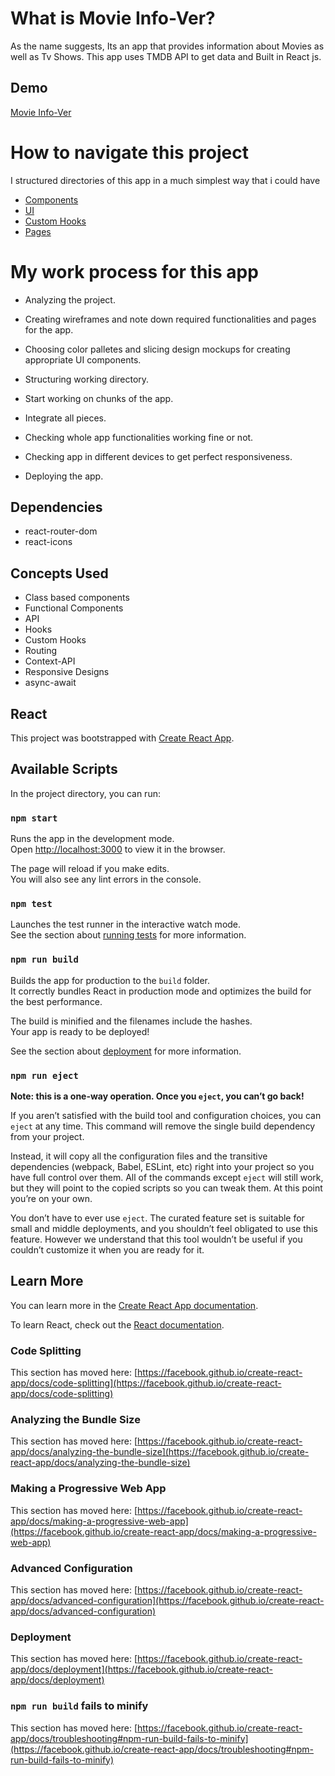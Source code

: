 # What is Movie Info-Ver?

As the name suggests, Its an app that provides information about Movies as well as Tv Shows.
This app uses TMDB API to get data and Built in React js.

## Demo

[Movie Info-Ver](https://movier.netlify.app/)


# How to navigate this project

I structured directories of this app in a much simplest way that i could have

- [Components](https://github.com/SatendraDiwakar/movier/tree/master/src/Components)
- [UI](https://github.com/SatendraDiwakar/movier/tree/master/src/Components/UI)
- [Custom Hooks](https://github.com/SatendraDiwakar/movier/tree/master/src/hooks)
- [Pages](https://github.com/SatendraDiwakar/movier/tree/master/src/Pages)

# My work process for this app

- Analyzing  the project.

- Creating wireframes and note down required functionalities and pages for the app.

- Choosing color palletes and slicing design mockups for creating appropriate UI components.

- Structuring working directory.

- Start working on chunks of the app.

- Integrate all pieces.

- Checking whole app functionalities working fine or not.

- Checking app in different devices to get perfect responsiveness.

- Deploying the app.

## Dependencies

- react-router-dom
- react-icons

## Concepts Used

- Class based components
- Functional Components
- API
- Hooks
- Custom Hooks
- Routing
- Context-API
- Responsive Designs
- async-await


## React

This project was bootstrapped with [Create React App](https://github.com/facebook/create-react-app).

## Available Scripts

In the project directory, you can run:

### `npm start`

Runs the app in the development mode.\
Open [http://localhost:3000](http://localhost:3000) to view it in the browser.

The page will reload if you make edits.\
You will also see any lint errors in the console.

### `npm test`

Launches the test runner in the interactive watch mode.\
See the section about [running tests](https://facebook.github.io/create-react-app/docs/running-tests) for more information.

### `npm run build`

Builds the app for production to the `build` folder.\
It correctly bundles React in production mode and optimizes the build for the best performance.

The build is minified and the filenames include the hashes.\
Your app is ready to be deployed!

See the section about [deployment](https://facebook.github.io/create-react-app/docs/deployment) for more information.

### `npm run eject`

**Note: this is a one-way operation. Once you `eject`, you can’t go back!**

If you aren’t satisfied with the build tool and configuration choices, you can `eject` at any time. This command will remove the single build dependency from your project.

Instead, it will copy all the configuration files and the transitive dependencies (webpack, Babel, ESLint, etc) right into your project so you have full control over them. All of the commands except `eject` will still work, but they will point to the copied scripts so you can tweak them. At this point you’re on your own.

You don’t have to ever use `eject`. The curated feature set is suitable for small and middle deployments, and you shouldn’t feel obligated to use this feature. However we understand that this tool wouldn’t be useful if you couldn’t customize it when you are ready for it.

## Learn More

You can learn more in the [Create React App documentation](https://facebook.github.io/create-react-app/docs/getting-started).

To learn React, check out the [React documentation](https://reactjs.org/).

### Code Splitting

This section has moved here: [https://facebook.github.io/create-react-app/docs/code-splitting](https://facebook.github.io/create-react-app/docs/code-splitting)

### Analyzing the Bundle Size

This section has moved here: [https://facebook.github.io/create-react-app/docs/analyzing-the-bundle-size](https://facebook.github.io/create-react-app/docs/analyzing-the-bundle-size)

### Making a Progressive Web App

This section has moved here: [https://facebook.github.io/create-react-app/docs/making-a-progressive-web-app](https://facebook.github.io/create-react-app/docs/making-a-progressive-web-app)

### Advanced Configuration

This section has moved here: [https://facebook.github.io/create-react-app/docs/advanced-configuration](https://facebook.github.io/create-react-app/docs/advanced-configuration)

### Deployment

This section has moved here: [https://facebook.github.io/create-react-app/docs/deployment](https://facebook.github.io/create-react-app/docs/deployment)

### `npm run build` fails to minify

This section has moved here: [https://facebook.github.io/create-react-app/docs/troubleshooting#npm-run-build-fails-to-minify](https://facebook.github.io/create-react-app/docs/troubleshooting#npm-run-build-fails-to-minify)
